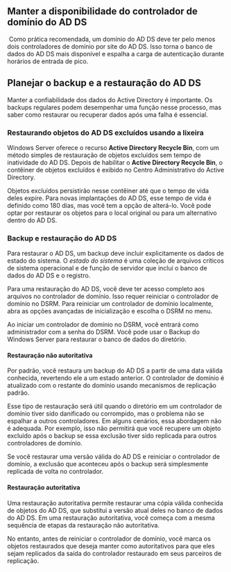 ## Manter a disponibilidade do controlador de domínio do AD DS
 Como prática recomendada, um domínio do AD DS deve ter pelo menos dois controladores de domínio por site do AD DS. Isso torna o banco de dados do AD DS mais disponível e espalha a carga de autenticação durante horários de entrada de pico.

## Planejar o backup e a restauração do AD DS
Manter a confiabilidade dos dados do Active Directory é importante. Os backups regulares podem desempenhar uma função nesse processo, mas saber como restaurar ou recuperar dados após uma falha é essencial.

### Restaurando objetos do AD DS excluídos usando a lixeira
Windows Server oferece o recurso **Active Directory Recycle Bin**, com um método simples de restauração de objetos excluídos sem tempo de inatividade do AD DS. Depois de habilitar o **Active Directory Recycle Bin**, o contêiner de objetos excluídos é exibido no Centro Administrativo do Active Directory.

Objetos excluídos persistirão nesse contêiner até que o tempo de vida deles expire. Para novas implantações do AD DS, esse tempo de vida é definido como 180 dias, mas você tem a opção de alterá-lo. Você pode optar por restaurar os objetos para o local original ou para um alternativo dentro do AD DS.

### Backup e restauração do AD DS
Para restaurar o AD DS, um backup deve incluir explicitamente os dados de estado do sistema. O _estado do sistema_ é uma coleção de arquivos críticos de sistema operacional e de função de servidor que inclui o banco de dados do AD DS e o registro.

Para uma restauração do AD DS, você deve ter acesso completo aos arquivos no controlador de domínio. Isso requer reiniciar o controlador de domínio no DSRM. Para reiniciar um controlador de domínio localmente, abra as opções avançadas de inicialização e escolha o DSRM no menu.

Ao iniciar um controlador de domínio no DSRM, você entrará como administrador com a senha do DSRM. Você pode usar o Backup do Windows Server para restaurar o banco de dados do diretório.

#### Restauração não autoritativa
Por padrão, você restaura um backup do AD DS a partir de uma data válida conhecida, revertendo ele a um estado anterior. O controlador de domínio é atualizado com o restante do domínio usando mecanismos de replicação padrão.

Esse tipo de restauração será útil quando o diretório em um controlador de domínio tiver sido danificado ou corrompido, mas o problema não se espalhar a outros controladores. Em alguns cenários, essa abordagem não é adequada. Por exemplo, isso não permitirá que você recupere um objeto excluído após o backup se essa exclusão tiver sido replicada para outros controladores de domínio.

Se você restaurar uma versão válida do AD DS e reiniciar o controlador de domínio, a exclusão que aconteceu após o backup será simplesmente replicada de volta no controlador.

#### Restauração autoritativa
Uma restauração autoritativa permite restaurar uma cópia válida conhecida de objetos do AD DS, que substitui a versão atual deles no banco de dados do AD DS. Em uma restauração autoritativa, você começa com a mesma sequência de etapas da restauração não autoritativa.

No entanto, antes de reiniciar o controlador de domínio, você marca os objetos restaurados que deseja manter como autoritativos para que eles sejam replicados da saída do controlador restaurado em seus parceiros de replicação.